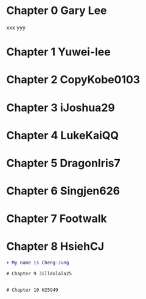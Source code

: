# Chapter 0 Gary Lee
xxx
yyy


# Chapter 1 Yuwei-lee


# Chapter 2 CopyKobe0103


# Chapter 3 iJoshua29


# Chapter 4 LukeKaiQQ


# Chapter 5 DragonIris7


# Chapter 6 Singjen626


# Chapter 7 Footwalk


# Chapter 8 HsiehCJ

```diff
+ My name is Cheng-Jung

# Chapter 9 Jilldolala25


# Chapter 10 H25949